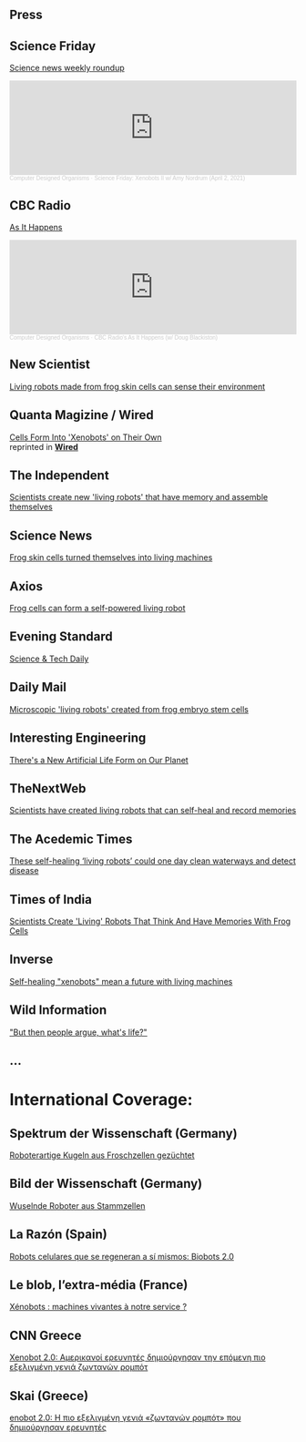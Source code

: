 ## Press


<!--## Source
[title](https://www.nytimes.com)
<br>
[[PDF](https://drive.google.com/)]-->

## Science Friday
[Science news weekly roundup](https://www.sciencefriday.com/segments/news-roundup-amy-nordrum/)

<iframe width="100%" height="166" scrolling="no" frameborder="no" allow="autoplay" src="https://w.soundcloud.com/player/?url=https%3A//api.soundcloud.com/tracks/1022113072&color=%23ff5500&auto_play=false&hide_related=false&show_comments=true&show_user=true&show_reposts=false&show_teaser=true"></iframe><div style="font-size: 10px; color: #cccccc;line-break: anywhere;word-break: normal;overflow: hidden;white-space: nowrap;text-overflow: ellipsis; font-family: Interstate,Lucida Grande,Lucida Sans Unicode,Lucida Sans,Garuda,Verdana,Tahoma,sans-serif;font-weight: 100;"><a href="https://soundcloud.com/skriegman" title="Computer Designed Organisms" target="_blank" style="color: #cccccc; text-decoration: none;">Computer Designed Organisms</a> · <a href="https://soundcloud.com/skriegman/science-friday-xenobots-ii-w-amy-nordrum-april-2-2021" title="Science Friday: Xenobots II w/ Amy Nordrum (April 2, 2021)" target="_blank" style="color: #cccccc; text-decoration: none;">Science Friday: Xenobots II w/ Amy Nordrum (April 2, 2021)</a></div>


## CBC Radio
[As It Happens](https://www.cbc.ca/radio/asithappens/as-it-happens-the-tuesday-edition-1.5976765)

<iframe width="100%" height="166" scrolling="no" frameborder="no" allow="autoplay" src="https://w.soundcloud.com/player/?url=https%3A//api.soundcloud.com/tracks/1024404922&color=%23ff5500&auto_play=false&hide_related=false&show_comments=true&show_user=true&show_reposts=false&show_teaser=true"></iframe><div style="font-size: 10px; color: #cccccc;line-break: anywhere;word-break: normal;overflow: hidden;white-space: nowrap;text-overflow: ellipsis; font-family: Interstate,Lucida Grande,Lucida Sans Unicode,Lucida Sans,Garuda,Verdana,Tahoma,sans-serif;font-weight: 100;"><a href="https://soundcloud.com/skriegman" title="Computer Designed Organisms" target="_blank" style="color: #cccccc; text-decoration: none;">Computer Designed Organisms</a> · <a href="https://soundcloud.com/skriegman/cbc-radios-as-it-happens-w-doug-blackiston" title="CBC Radio&#x27;s As It Happens (w/ Doug Blackiston)" target="_blank" style="color: #cccccc; text-decoration: none;">CBC Radio&#x27;s As It Happens (w/ Doug Blackiston)</a></div>

## New Scientist
[Living robots made from frog skin cells can sense their environment](https://www.newscientist.com/article/2273516-living-robots-made-from-frog-skin-cells-can-sense-their-environment/)

## Quanta Magizine / Wired
[Cells Form Into 'Xenobots' on Their Own](https://www.quantamagazine.org/cells-form-into-xenobots-on-their-own-20210331/)
<br>
reprinted in [**Wired**](https://www.wired.com/story/cells-form-into-living-xenobots-on-their-own/)

## The Independent
[Scientists create new 'living robots' that have memory and assemble themselves](https://www.independent.co.uk/life-style/gadgets-and-tech/scientists-create-new-living-robots-b1825188.html)

## Science News
[Frog skin cells turned themselves into living machines](https://www.sciencenews.org/article/frog-skin-cells-self-made-living-machines-xenobots)

## Axios
[Frog cells can form a self-powered living robot](https://www.axios.com/frog-cells-living-robot-3f7418de-4e12-4b14-b02e-0540ebbf066c.html)

## Evening Standard
[Science & Tech Daily](https://www.standard.co.uk/tech/want-to-visit-space-esa-astronaut-tells-us-what-it-ll-take-b927513.html)

## Daily Mail
[Microscopic 'living robots' created from frog embryo stem cells](https://www.dailymail.co.uk/sciencetech/article-9424159/Microscopic-living-robots-created-frog-embryo-stem-cells-memories.html)

## Interesting Engineering
[There's a New Artificial Life Form on Our Planet](https://interestingengineering.com/new-artificial-life-form-xenobot-swarm)

## TheNextWeb
[Scientists have created living robots that can self-heal and record memories](https://thenextweb.com/neural/2021/04/01/living-robots-created-stem-cells-frogs-self-heal-record-memories-xenobots/)

## The Acedemic Times
[These self-healing ‘living robots’ could one day clean waterways and detect disease](https://academictimes.com/these-self-healing-living-robots-could-one-day-clean-waterways-and-detect-disease/)

## Times of India
[Scientists Create 'Living' Robots That Think And Have Memories With Frog Cells](https://www.indiatimes.com/technology/science-and-future/scientists-create-living-robots-that-have-memories-with-frog-cells-537518.html)

## Inverse
[Self-healing "xenobots" mean a future with living machines](https://www.inverse.com/innovation/xenobots-are-living-machines)

## Wild Information
["But then people argue, what's life?"](https://clairelevans.substack.com/p/whatslife)

## ...

# **International Coverage:**

## Spektrum der Wissenschaft (Germany)
[Roboterartige Kugeln aus Froschzellen gezüchtet](https://www.spektrum.de/news/xenobots-roboterartige-kugeln-aus-froschzellen-gezuechtet/1854868)

## Bild der Wissenschaft (Germany)
[Wuselnde Roboter aus Stammzellen](https://www.wissenschaft.de/technik-digitales/wuselnde-roboter-aus-stammzellen/)

## La Razón (Spain)
[Robots celulares que se regeneran a sí mismos: Biobots 2.0](https://www.larazon.es/ciencia/20210404/3pc5uqnf2fajzbzcac7dre4ewm.html)

## Le blob, l’extra-média (France)
[Xénobots : machines vivantes à notre service ?](https://leblob.fr/videos/xenobots-machines-vivantes-notre-service)

## CNN Greece
[Xenobot 2.0: Αμερικανοί ερευνητές δημιούργησαν την επόμενη πιο εξελιγμένη γενιά ζωντανών ρομπότ](https://www.cnn.gr/tech/story/260561/xenobot-2-0-amerikanoi-ereynites-dimioyrgisan-tin-epomeni-pio-exeligmeni-genia-zontanon-rompot)

## Skai (Greece)
[enobot 2.0: Η πιο εξελιγμένη γενιά «ζωντανών ρομπότ» που δημιούργησαν ερευνητές](https://www.skai.gr/news/technology/xenobot-20-i-pio-ekseligmeni-genia-zontanon-rompot-pou-dimiourgisan-ereynites)




